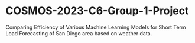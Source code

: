 # COSMOS-2023-C6-Group-1-Project
Comparing Efficiency of Various Machine Learning Models for Short Term Load Forecasting of San Diego area based on weather data.
